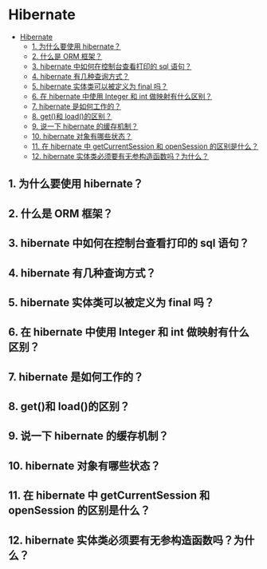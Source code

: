 # Hibernate

<!-- TOC -->

- [Hibernate](#hibernate)
    - [1. 为什么要使用 hibernate？](#1-为什么要使用-hibernate)
    - [2. 什么是 ORM 框架？](#2-什么是-orm-框架)
    - [3. hibernate 中如何在控制台查看打印的 sql 语句？](#3-hibernate-中如何在控制台查看打印的-sql-语句)
    - [4. hibernate 有几种查询方式？](#4-hibernate-有几种查询方式)
    - [5. hibernate 实体类可以被定义为 final 吗？](#5-hibernate-实体类可以被定义为-final-吗)
    - [6. 在 hibernate 中使用 Integer 和 int 做映射有什么区别？](#6-在-hibernate-中使用-integer-和-int-做映射有什么区别)
    - [7. hibernate 是如何工作的？](#7-hibernate-是如何工作的)
    - [8. get()和 load()的区别？](#8-get和-load的区别)
    - [9. 说一下 hibernate 的缓存机制？](#9-说一下-hibernate-的缓存机制)
    - [10. hibernate 对象有哪些状态？](#10-hibernate-对象有哪些状态)
    - [11. 在 hibernate 中 getCurrentSession 和 openSession 的区别是什么？](#11-在-hibernate-中-getcurrentsession-和-opensession-的区别是什么)
    - [12. hibernate 实体类必须要有无参构造函数吗？为什么？](#12-hibernate-实体类必须要有无参构造函数吗为什么)

<!-- /TOC -->

## 1. 为什么要使用 hibernate？

## 2. 什么是 ORM 框架？

## 3. hibernate 中如何在控制台查看打印的 sql 语句？

## 4. hibernate 有几种查询方式？

## 5. hibernate 实体类可以被定义为 final 吗？

## 6. 在 hibernate 中使用 Integer 和 int 做映射有什么区别？

## 7. hibernate 是如何工作的？

## 8. get()和 load()的区别？

## 9. 说一下 hibernate 的缓存机制？

## 10. hibernate 对象有哪些状态？

## 11. 在 hibernate 中 getCurrentSession 和 openSession 的区别是什么？

## 12. hibernate 实体类必须要有无参构造函数吗？为什么？
